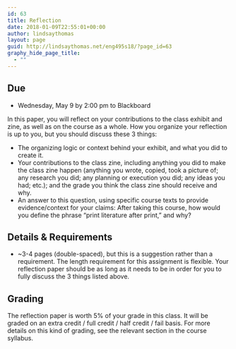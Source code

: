 ```yaml
---
id: 63
title: Reflection
date: 2018-01-09T22:55:01+00:00
author: lindsaythomas
layout: page
guid: http://lindsaythomas.net/eng495s18/?page_id=63
graphy_hide_page_title:
  - ""
---
```

## Due

  * Wednesday, May 9 by 2:00 pm to Blackboard

In this paper, you will reflect on your contributions to the class exhibit and zine, as well as on the course as a whole. How you organize your reflection is up to you, but you should discuss these 3 things:

  * The organizing logic or context behind your exhibit, and what you did to create it.
  * Your contributions to the class zine, including anything you did to make the class zine happen (anything you wrote, copied, took a picture of; any research you did; any planning or execution you did; any ideas you had; etc.); and the grade you think the class zine should receive and why.
  * An answer to this question, using specific course texts to provide evidence/context for your claims: After taking this course, how would you define the phrase “print literature after print,” and why?

## Details & Requirements

  * ~3-4 pages (double-spaced), but this is a suggestion rather than a requirement. The length requirement for this assignment is flexible. Your reflection paper should be as long as it needs to be in order for you to fully discuss the 3 things listed above.

## Grading

The reflection paper is worth 5% of your grade in this class. It will be graded on an extra credit / full credit / half credit / fail basis. For more details on this kind of grading, see the relevant section in the course syllabus.